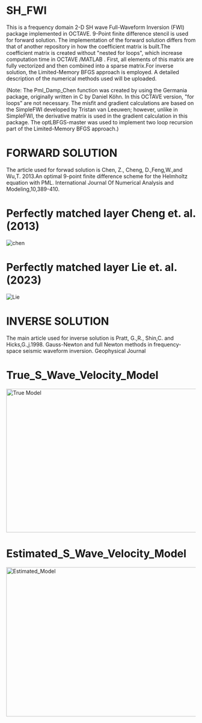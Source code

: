 # SH_FWI
This is a  frequency domain 2-D SH wave  Full-Waveform Inversion (FWI) package implemented in OCTAVE. 9-Point finite difference stencil is used for forward solution. The implementation of the forward solution differs from that of another repository in how the coefficient matrix is built.The coefficient matrix is created without "nested for loops", which increase computation time in OCTAVE /MATLAB . First, all elements of this matrix are fully vectorized  and then combined into a sparse matrix.For inverse solution, the Limited-Memory BFGS approach is employed. A detailed description of the numerical methods used  will be uploaded.

(Note: The Pml_Damp_Chen function was created by using the Germania package, originally written in C by Daniel Köhn. In this OCTAVE version, "for loops" are not necessary. The misfit and gradient calculations are based on the SimpleFWI developed by Tristan van Leeuwen; however, unlike in SimpleFWI, the derivative matrix is used in the gradient calculation in this package. The optLBFGS-master was used to implement two loop recursion part of the Limited-Memory BFGS approach.)

# FORWARD SOLUTION
The article used for forwad solution  is  Chen, Z., Cheng, D.,Feng,W.,and Wu,T. 2013.An optimal 9-point finite difference  scheme for the Helmholtz equation with PML. International Journal Of Numerical  Analysis and Modeling,10,389-410.

# Perfectly matched layer Cheng et. al. (2013)

![chen](https://github.com/user-attachments/assets/a9194e57-c375-460d-aa18-aac144ccc8d2)


# Perfectly matched layer Lie et. al. (2023)

![Lie](https://github.com/user-attachments/assets/ea0a8560-52cc-47ca-8e5d-d7a88f4483b7)


# INVERSE SOLUTION

The main article used for inverse solution is Pratt, G.,R., Shin,C. and Hicks,G.,j.1998. Gauss-Newton and full Newton methods in frequency-space seismic waveform inversion. Geophysical Journal 

# True_S_Wave_Velocity_Model
<img width="753" height="381" alt="True Model" src="https://github.com/user-attachments/assets/b013d866-d75a-421c-962f-c249d128e51e" />

# Estimated_S_Wave_Velocity_Model

<img width="773" height="396" alt="Estimated_Model" src="https://github.com/user-attachments/assets/2d6a7859-f797-4b72-9395-8f8d731a21cf" />

